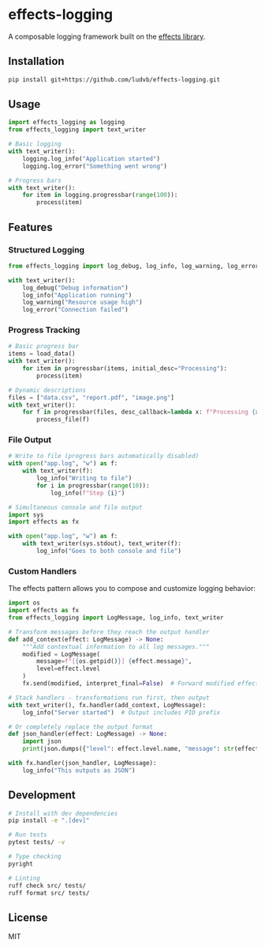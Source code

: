 # effects-logging

A composable logging framework built on the [effects library](https://github.com/ludvb/effects).

## Installation

```bash
pip install git+https://github.com/ludvb/effects-logging.git
```

## Usage

```python
import effects_logging as logging
from effects_logging import text_writer

# Basic logging
with text_writer():
    logging.log_info("Application started")
    logging.log_error("Something went wrong")

# Progress bars
with text_writer():
    for item in logging.progressbar(range(100)):
        process(item)
```

## Features

### Structured Logging

```python
from effects_logging import log_debug, log_info, log_warning, log_error, text_writer

with text_writer():
    log_debug("Debug information")
    log_info("Application running")
    log_warning("Resource usage high")
    log_error("Connection failed")
```

### Progress Tracking

```python
# Basic progress bar
items = load_data()
with text_writer():
    for item in progressbar(items, initial_desc="Processing"):
        process(item)

# Dynamic descriptions
files = ["data.csv", "report.pdf", "image.png"]
with text_writer():
    for f in progressbar(files, desc_callback=lambda x: f"Processing {x}"):
        process_file(f)
```

### File Output

```python
# Write to file (progress bars automatically disabled)
with open("app.log", "w") as f:
    with text_writer(f):
        log_info("Writing to file")
        for i in progressbar(range(10)):
            log_info(f"Step {i}")

# Simultaneous console and file output
import sys
import effects as fx

with open("app.log", "w") as f:
    with text_writer(sys.stdout), text_writer(f):
        log_info("Goes to both console and file")
```

### Custom Handlers

The effects pattern allows you to compose and customize logging behavior:

```python
import os
import effects as fx
from effects_logging import LogMessage, log_info, text_writer

# Transform messages before they reach the output handler
def add_context(effect: LogMessage) -> None:
    """Add contextual information to all log messages."""
    modified = LogMessage(
        message=f"[{os.getpid()}] {effect.message}",
        level=effect.level
    )
    fx.send(modified, interpret_final=False)  # Forward modified effect

# Stack handlers - transformations run first, then output
with text_writer(), fx.handler(add_context, LogMessage):
    log_info("Server started")  # Output includes PID prefix

# Or completely replace the output format
def json_handler(effect: LogMessage) -> None:
    import json
    print(json.dumps({"level": effect.level.name, "message": str(effect.message)}))

with fx.handler(json_handler, LogMessage):
    log_info("This outputs as JSON")
```

## Development

```bash
# Install with dev dependencies
pip install -e ".[dev]"

# Run tests
pytest tests/ -v

# Type checking
pyright

# Linting
ruff check src/ tests/
ruff format src/ tests/
```

## License

MIT
